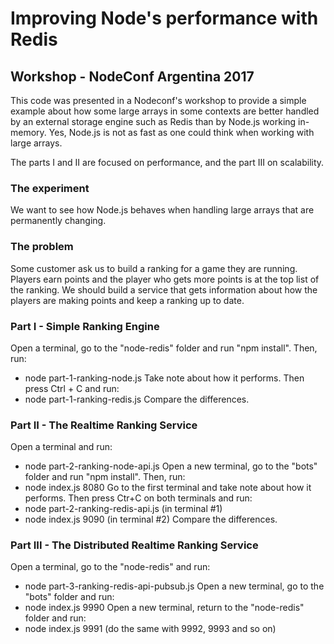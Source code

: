 # Improving Node's performance with Redis
## Workshop - NodeConf Argentina 2017

This code was presented in a Nodeconf's workshop to provide a simple example about how some large arrays in some contexts are better handled by an external storage engine such as Redis than by Node.js working in-memory. Yes, Node.js is not as fast as one could think when working with large arrays.

The parts I and II are focused on performance, and the part III on scalability.  

### The experiment
We want to see how Node.js behaves when handling large arrays that are permanently changing.

### The problem
Some customer ask us to build a ranking for a game they are running. Players earn points and the player who gets more points is at the top list of the ranking. We should build a service that gets information about how the players are making points and keep a ranking up to date.

### Part I - Simple Ranking Engine
Open a terminal, go to the "node-redis" folder and run "npm install". Then, run:
* node part-1-ranking-node.js
Take note about how it performs. Then press Ctrl + C and run:
* node part-1-ranking-redis.js
Compare the differences.

### Part II - The Realtime Ranking Service
Open a terminal and run:
* node part-2-ranking-node-api.js
Open a new terminal, go to the "bots" folder and run "npm install". Then, run:
* node index.js 8080
Go to the first terminal and take note about how it performs. Then press Ctr+C on both terminals and run:
* node part-2-ranking-redis-api.js (in terminal #1)
* node index.js 9090 (in terminal #2)
Compare the differences.

### Part III - The Distributed Realtime Ranking Service
Open a terminal, go to the "node-redis" and run:
* node part-3-ranking-redis-api-pubsub.js
Open a new terminal, go to the "bots" folder and run:
* node index.js 9990
Open a new terminal, return to the "node-redis" folder and run:
* node index.js 9991 (do the same with 9992, 9993 and so on)

